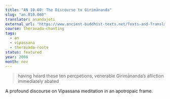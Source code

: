 ```yaml
---
title: "AN 10.60: The Discourse to Girimānanda"
slug: "an.010.060"
translator: anandajoti
external_url: "https://www.ancient-buddhist-texts.net/Texts-and-Translations/Short-Pieces/Girimanandasuttam.htm"
course: theravada-chanting
tags:
  - an
  - vipassana
  - theravada-roots
status: featured
year: 2008
month: nov
---
```


> having heard these ten percpetions, venerable Girimānanda’s afliction immediately abated

A profound discourse on Vipassana meditation in an apotropaic frame.
